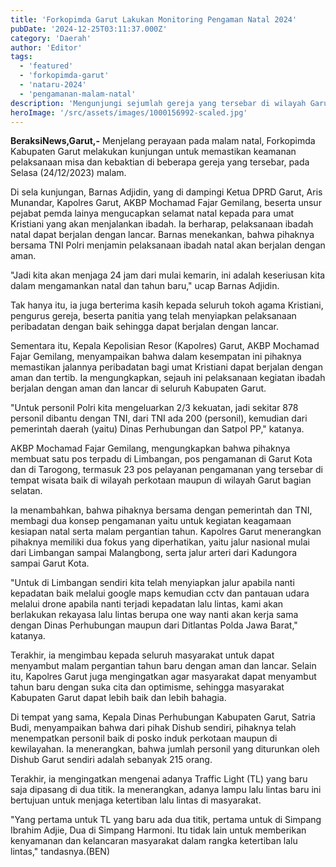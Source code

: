 ```yaml
---
title: 'Forkopimda Garut Lakukan Monitoring Pengaman Natal 2024'
pubDate: '2024-12-25T03:11:37.000Z'
category: 'Daerah'
author: 'Editor'
tags:
  - 'featured'
  - 'forkopimda-garut'
  - 'nataru-2024'
  - 'pengamanan-malam-natal'
description: 'Mengunjungi sejumlah gereja yang tersebar di wilayah Garut'
heroImage: '/src/assets/images/1000156992-scaled.jpg'
---
```


**BeraksiNews,Garut,-** Menjelang perayaan pada malam natal, Forkopimda Kabupaten Garut melakukan kunjungan untuk memastikan keamanan pelaksanaan misa dan kebaktian di beberapa gereja yang tersebar, pada Selasa (24/12/2023) malam.

Di sela kunjungan, Barnas Adjidin, yang di dampingi Ketua DPRD Garut, Aris Munandar, Kapolres Garut, AKBP Mochamad Fajar Gemilang, beserta unsur pejabat pemda lainya mengucapkan selamat natal kepada para umat Kristiani yang akan menjalankan ibadah. Ia berharap, pelaksanaan ibadah natal dapat berjalan dengan lancar. Barnas menekankan, bahwa pihaknya bersama TNI Polri menjamin pelaksanaan ibadah natal akan berjalan dengan aman.

"Jadi kita akan menjaga 24 jam dari mulai kemarin, ini adalah keseriusan kita dalam mengamankan natal dan tahun baru," ucap Barnas Adjidin.

Tak hanya itu, ia juga berterima kasih kepada seluruh tokoh agama Kristiani, pengurus gereja, beserta panitia yang telah menyiapkan pelaksanaan peribadatan dengan baik sehingga dapat berjalan dengan lancar.

Sementara itu, Kepala Kepolisian Resor (Kapolres) Garut, AKBP Mochamad Fajar Gemilang, menyampaikan bahwa dalam kesempatan ini pihaknya memastikan jalannya peribadatan bagi umat Kristiani dapat berjalan dengan aman dan tertib. Ia mengungkapkan, sejauh ini pelaksanaan kegiatan ibadah berjalan dengan aman dan lancar di seluruh Kabupaten Garut.

"Untuk personil Polri kita mengeluarkan 2/3 kekuatan, jadi sekitar 878 personil dibantu dengan TNI, dari TNI ada 200 (personil), kemudian dari pemerintah daerah (yaitu) Dinas Perhubungan dan Satpol PP," katanya.

AKBP Mochamad Fajar Gemilang, mengungkapkan bahwa pihaknya membuat satu pos terpadu di Limbangan, pos pengamanan di Garut Kota dan di Tarogong, termasuk 23 pos pelayanan pengamanan yang tersebar di tempat wisata baik di wilayah perkotaan maupun di wilayah Garut bagian selatan.

Ia menambahkan, bahwa pihaknya bersama dengan pemerintah dan TNI, membagi dua konsep pengamanan yaitu untuk kegiatan keagamaan kesiapan natal serta malam pergantian tahun. Kapolres Garut menerangkan pihaknya memiliki dua fokus yang diperhatikan, yaitu jalur nasional mulai dari Limbangan sampai Malangbong, serta jalur arteri dari Kadungora sampai Garut Kota.

"Untuk di Limbangan sendiri kita telah menyiapkan jalur apabila nanti kepadatan baik melalui google maps kemudian cctv dan pantauan udara melalui drone apabila nanti terjadi kepadatan lalu lintas, kami akan berlakukan rekayasa lalu lintas berupa one way nanti akan kerja sama dengan Dinas Perhubungan maupun dari Ditlantas Polda Jawa Barat," katanya.

Terakhir, ia mengimbau kepada seluruh masyarakat untuk dapat menyambut malam pergantian tahun baru dengan aman dan lancar. Selain itu, Kapolres Garut juga mengingatkan agar masyarakat dapat menyambut tahun baru dengan suka cita dan optimisme, sehingga masyarakat Kabupaten Garut dapat lebih baik dan lebih bahagia.

Di tempat yang sama, Kepala Dinas Perhubungan Kabupaten Garut, Satria Budi, menyampaikan bahwa dari pihak Dishub sendiri, pihaknya telah menempatkan personil baik di posko induk perkotaan maupun di kewilayahan. Ia menerangkan, bahwa jumlah personil yang diturunkan oleh Dishub Garut sendiri adalah sebanyak 215 orang.

Terakhir, ia mengingatkan mengenai adanya Traffic Light (TL) yang baru saja dipasang di dua titik. Ia menerangkan, adanya lampu lalu lintas baru ini bertujuan untuk menjaga ketertiban lalu lintas di masyarakat.

"Yang pertama untuk TL yang baru ada dua titik, pertama untuk di Simpang Ibrahim Adjie, Dua di Simpang Harmoni. Itu tidak lain untuk memberikan kenyamanan dan kelancaran masyarakat dalam rangka ketertiban lalu lintas," tandasnya.(BEN)
